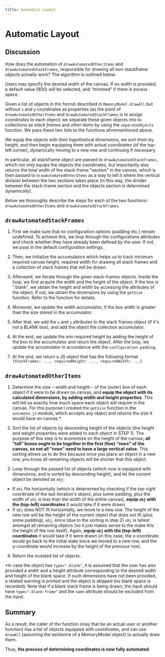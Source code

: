 ```yaml
---
title: Automatic Layout
---
```


# Automatic Layout

## Discussion

How does the automation of `drawAutomatedOtherItems` and `drawAutomatedStackFrames`,
responsible for drawing all non-stackframe objects actually work? The algorithm
is outlined below.

Users may specify the desired width of the canvas. If no width is provided, a default value (800) will be selected, and "trimmed" if there is excess space.

Given a list of objects in the format described in `MemoryModel.drawAll`
but without `x` and `y` coordinates as properties (as the point of
`drawAutomatedOtherItems` and `drawAutomatedStackFrames` is to assign
coordinates to each object) we separate these given objects into to collections as _stack frames_ and _other items_
by using the `seperateObjects` function. We pass these two lists to the functions aforementioned above.

We equip the objects with their hypothetical
dimensions, we sort them by height, and then begin equipping
them with actual coordinates (of the top-left corner),
dynamically moving to a new row and continuing if necessary.

In particular, all stackframe object are passed to `drawAutomatedStackFrames`, which not only equips the objects
the coordinates, but importantly also returns the total width of the stack-frame "section" in the canvas, which
is then passed to `drawAutomatedOtherItems` as a way to tell it where the vertical division
between the two sections takes place (in this way, the divider between the stack-frame section
and the objects section is determined dynamically).

Below we thoroughly describe the steps for each of the two functions:
`drawAutomatedOtherItems` and `drawAutomatedStackFrames`.

## `drawAutomatedStackFrames`

1. First we make sure that no configuration options (padding etc.)
   remain undefined. To achieve this, we loop through the configurations
   attributes and check whether they have already been defined by the user. If not,
   we pass in the default configuration settings.

2. Then, we initialize the accumulators which helps us to track minimum required canvas height,
   required width for drawing all stack frames and a collection of stack frames that will be drawn.

3. Afterward, we iterate through the given stack-frames objects. Inside the loop,
   we first acquire the width and the height of the object. If the box is ".blank", we obtain the height and width
   by accessing the attributes of the object. If not, we obtain the dimensions by using the `getSize` function. Refer
   to the function for details.

4. Moreover, we update the width accumulator, if the box width is greater than the size stored in the accumulator.

5. After that, we add the `x` and `y` attributes to the stack frames object (if it's not a BLANK box), and add the object
   the collection accumulator.

6. At the end, we update the min required height by adding the height of the box to the accumulator and return
   the object. After the loop, we update the accumulator in accordance with the `configuration.padding`.

7. At the end, we return a JS object that has the following format
   `{StackFrames: ..., requiredHeight: ..., requiredWidth: ...}`

## `drawAutomatedOtherItems`

1. Determine the size --width and height-- of the (outer) box of each object if it were to
   be drawn on canvas, and **equip the object with its calculated dimensions, by adding width and height properties**. This will tell us exactly how much space each
   object will require in the canvas. For this purpose I created the `getSize` function
   in the `automate.js` module, which accepts any object and returns the
   size it would have on canvas.\*

2. Sort the list of objects by descending height of the objects
   (the height and weight properties were added to each object in
   STEP 1). The purpose of this step is to economize on the height
   of the canvas; **all “tall” boxes ought to be together in the first
   (few) “rows” of the canvas, so not all “rows” need to have a
   large vertical value**. This sorting allows us to do this because
   once you place an object in a new row, you know all remaining objects
   will be shorter that this object.

3. Loop through the passed list of objects (which now is equipped
   with dimensions, and is sorted by descending height), and let the
   current object be denoted as `obj`:

- If `obj` fits horizontally (which is determined by checking
  if the top-right coordinate of the last iteration's object,
  plus some padding, plus the width of `obj` is less than the
  width of the entire canvas), **equip `obj` with the (top-left)
  coordinates** it would take if it were drawn.
- If `obj` does NOT fit horizontally, we move to a new row.
  The height of the new row will be the height of the current
  object that does not fit (plus some padding), `obj`, since (due to the sorting
  in step 2) `obj` is tallest amongst all remaining objects
  (so it just makes sense to the make this the height of
  the row itself).
  Again, **equip `obj` with the (top-left) coordinates** it
  would take if it were drawn (in this case, the x-coordinate
  would go back to the initial state since we moved to a new row,
  and the y-coordinate would increase by the height of the
  _previous_ row).

4. Return the mutated list of objects.

\*In case the object has `type=".blank"`, it is assumed that the user has
also provided a width and a height attribute corresponding to the desired
width and height of the blank space. If such dimensions have not been provided,
a related warning is printed and the object is skipped (no blank space is
recorded). Note that if a blank stack frame is being drawn, the input should
have `type=".blank-frame"` and the `name` attribute should be excluded from the input.

## Summary

As a result, the caller of the function (may that be an actual user
or another function) has a list of objects equipped with coordinates,
and can use `drawAll` (assuming the existence of a MemoryModel object)
to actually draw them.

Thus, **the process of determining coordinates is now fully automated**.
